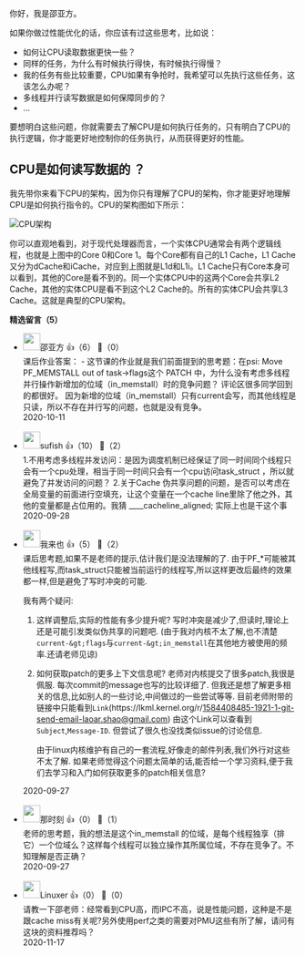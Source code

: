 你好，我是邵亚方。

如果你做过性能优化的话，你应该有过这些思考，比如说：

- 如何让CPU读取数据更快一些？
- 同样的任务，为什么有时候执行得快，有时候执行得慢？
- 我的任务有些比较重要，CPU如果有争抢时，我希望可以先执行这些任务，这该怎么办呢？
- 多线程并行读写数据是如何保障同步的？
- …

要想明白这些问题，你就需要去了解CPU是如何执行任务的，只有明白了CPU的执行逻辑，你才能更好地控制你的任务执行，从而获得更好的性能。

## CPU是如何读写数据的 ？

我先带你来看下CPU的架构，因为你只有理解了CPU的架构，你才能更好地理解CPU是如何执行指令的。CPU的架构图如下所示：

![](https://static001.geekbang.org/resource/image/a4/7f/a418fbfc23d96aeb4813f1db4cbyy17f.jpg?wh=2598%2A1617 "CPU架构")

你可以直观地看到，对于现代处理器而言，一个实体CPU通常会有两个逻辑线程，也就是上图中的Core 0和Core 1。每个Core都有自己的L1 Cache，L1 Cache又分为dCache和iCache，对应到上图就是L1d和L1i。L1 Cache只有Core本身可以看到，其他的Core是看不到的。同一个实体CPU中的这两个Core会共享L2 Cache，其他的实体CPU是看不到这个L2 Cache的。所有的实体CPU会共享L3 Cache。这就是典型的CPU架构。
<div><strong>精选留言（5）</strong></div><ul>
<li><img src="https://static001.geekbang.org/account/avatar/00/1e/3b/d7/9d942870.jpg" width="30px"><span>邵亚方</span> 👍（6） 💬（0）<div>课后作业答案：
- 这节课的作业就是我们前面提到的思考题：在psi: Move PF_MEMSTALL out of task-&gt;flags这个 PATCH 中，为什么没有考虑多线程并行操作新增加的位域（in_memstall）时的竞争问题？
评论区很多同学回到的都很好。
因为新增的位域（in_memstall）只有current会写，而其他线程是只读，所以不存在并行写的问题，也就是没有竞争。</div>2020-10-11</li><br/><li><img src="https://static001.geekbang.org/account/avatar/00/0f/48/a9/3177e3ac.jpg" width="30px"><span>sufish</span> 👍（10） 💬（2）<div>1.不用考虑多线程并发访问：是因为调度机制已经保证了同一时间同个线程只会有一个cpu处理，相当于同一时间只会有一个cpu访问task_struct ，所以就避免了并发访问的问题？
2.关于Cache 伪共享问题的问题，是否可以考虑在全局变量的前面进行空填充，让这个变量在一个cache line里除了他之外，其他的变量都是占位用的。我猜 ____cacheline_aligned; 实际上也是干这个事</div>2020-09-28</li><br/><li><img src="https://static001.geekbang.org/account/avatar/00/12/64/05/6989dce6.jpg" width="30px"><span>我来也</span> 👍（5） 💬（2）<div>课后思考题,如果不是老师的提示,估计我们是没法理解的了.
由于PF_*可能被其他线程写,而task_struct只能被当前运行的线程写,所以这样更改后最终的效果都一样,但是避免了写时冲突的可能.

我有两个疑问:
1. 这样调整后,实际的性能有多少提升呢?
   写时冲突是减少了,但读时,理论上还是可能引发类似伪共享的问题吧.
   (由于我对内核不太了解,也不清楚`current-&gt;flags`与`current-&gt;in_memstall`在其他地方被使用的频率.还请老师见谅)

2. 如何获取patch的更多上下文信息呢?
   老师对内核提交了很多patch,我很是佩服.
   每次commit的message也写的比较详细了.
   但我还是想了解更多相关的信息,比如别人的一些讨论,中间做过的一些尝试等等.
   目前老师附带的链接中只能看到`Link`(https:&#47;&#47;lkml.kernel.org&#47;r&#47;1584408485-1921-1-git-send-email-laoar.shao@gmail.com)
   由这个Link可以查看到`Subject`,`Message-ID`.
   但尝试了很久也没找类似issue的讨论信息.

   由于linux内核维护有自己的一套流程,好像走的邮件列表,我们外行对这些不太了解.
   如果老师觉得这个问题太简单的话,能否给一个学习资料,便于我们去学习和入门如何获取更多的patch相关信息?</div>2020-09-27</li><br/><li><img src="https://static001.geekbang.org/account/avatar/00/11/8f/cf/890f82d6.jpg" width="30px"><span>那时刻</span> 👍（0） 💬（1）<div>老师的思考题，我的想法是这个in_memstall 的位域，是每个线程独享（排它）一个位域么？这样每个线程可以独立操作其所属位域，不存在竞争了。不知理解是否正确？</div>2020-09-27</li><br/><li><img src="https://static001.geekbang.org/account/avatar/00/11/9b/ba/333b59e5.jpg" width="30px"><span>Linuxer</span> 👍（0） 💬（0）<div>请教一下邵老师：经常看到CPU高，而IPC不高，说是性能问题，这种是不是跟cache miss有关呢?另外使用perf之类的需要对PMU这些有所了解，请问有这块的资料推荐吗？</div>2020-11-17</li><br/>
</ul>